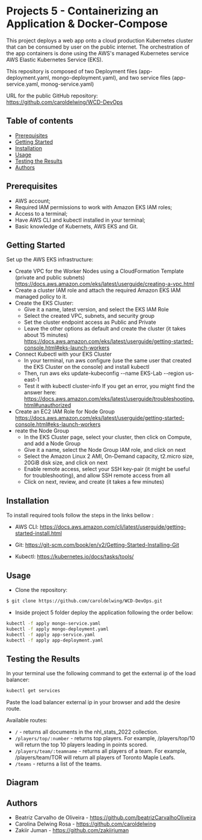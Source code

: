 # Projects 5 - Containerizing an Application & Docker-Compose

This project deploys a web app onto a cloud production Kubernetes cluster that can be consumed by user on the public internet. The orchestration of the app containers is done using the AWS's managed Kubernetes service AWS Elastic Kubernetes Service (EKS).

This repository is composed of two Deployment files (app-deployment.yaml, mongo-deployment.yaml), and two service files (app-service.yaml, monog-service.yaml)

URL for the public GitHub repository: https://github.com/caroldelwing/WCD-DevOps

## Table of contents

- [Prerequisites](#prerequisites)
- [Getting Started](#getting-started)
- [Installation](#installation)
- [Usage](#usage)
- [Testing the Results](#testing-the-results)
- [Authors](#authors)

## Prerequisites

- AWS account;
- Required IAM permissions to work with Amazon EKS IAM roles;
- Access to a terminal;
- Have AWS CLI and kubectl installed in your terminal;
- Basic knowledge of Kubernets, AWS EKS and Git. 

## Getting Started

Set up the AWS EKS infrastructure:
-  Create VPC for the Worker Nodes using a CloudFormation Template (private and public subnets)
https://docs.aws.amazon.com/eks/latest/userguide/creating-a-vpc.html
- Create a cluster IAM role and attach the required Amazon EKS IAM managed policy to it.
- Create the EKS Cluster:
	- Give it a name, latest version, and select the EKS IAM Role
	- Select the created VPC, subnets, and security group
	- Set the cluster endpoint access as Public and Private
	- Leave the other options as default and create the cluster (it takes about 15 minutes)
https://docs.aws.amazon.com/eks/latest/userguide/getting-started-console.html#eks-launch-workers
- Connect Kubectl with your EKS Cluster
	- In your terminal, run aws configure (use the same user that created the EKS Cluster on the console) and install kubectl
	- Then, run aws eks update-kubeconfig --name EKS-Lab --region us-east-1
	- Test it with kubectl cluster-info
If you get an error, you might find the answer here:
https://docs.aws.amazon.com/eks/latest/userguide/troubleshooting.html#unauthorized
- Create an EC2 IAM Role for Node Group
https://docs.aws.amazon.com/eks/latest/userguide/getting-started-console.html#eks-launch-workers
- reate the Node Group
	- In the EKS Cluster page, select your cluster, then click on Compute, and add a Node Group
	- Give it a name, select the Node Group IAM role, and click on next
	- Select the Amazon Linux 2 AMI, On-Demand capacity, t2.micro size, 20GiB disk size, and click on next
	- Enable remote access, select your SSH key-pair (it might be useful for troubleshooting), and allow SSH remote access from all
	- Click on next, review, and create (it takes a few minutes)
 
## Installation

To install required tools follow the steps in the links bellow :

- AWS CLI:
https://docs.aws.amazon.com/cli/latest/userguide/getting-started-install.html

- Git:
  https://git-scm.com/book/en/v2/Getting-Started-Installing-Git

- Kubectl:
  https://kubernetes.io/docs/tasks/tools/

## Usage

- Clone the repository:
```sh
$ git clone https://github.com/caroldelwing/WCD-DevOps.git
```

- Inside project 5 folder deploy the application following the order bellow:
```sh
kubectl -f apply mongo-service.yaml
kubectl -f apply mongo-deployment.yaml
kubectl -f apply app-service.yaml
kubectl -f apply app-deployment.yaml
```
## Testing the Results

 In your terminal use the following command to get the external ip of the load balancer:
 ```sh
kubectl get services
```
Paste the load balancer external ip in your browser and add the desire route. 

Available routes:

- `/` - returns all documents in the nhl_stats_2022 collection.
- `/players/top/:number` - returns top players. For example, /players/top/10 will return the top 10 players leading in points scored.
- `/players/team/:teamname` - returns all players of a team. For example, /players/team/TOR will return all players of Toronto Maple Leafs.
- `/teams` - returns a list of the teams.

## Diagram



## Authors

- Beatriz Carvalho de Oliveira - https://github.com/beatrizCarvalhoOliveira
- Carolina Delwing Rosa - https://github.com/caroldelwing
- Zakiir Juman - https://github.com/zakiirjuman
